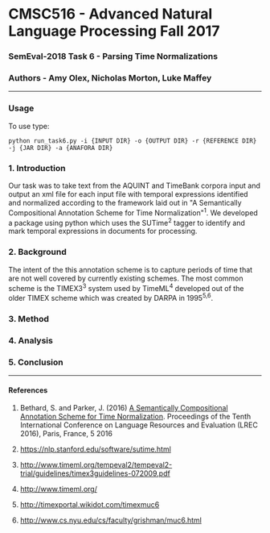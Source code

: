 # CMSC516 - Advanced Natural Language Processing Fall 2017

### SemEval-2018 Task 6 - Parsing Time Normalizations
### Authors - Amy Olex, Nicholas Morton, Luke Maffey
---
### Usage
To use type:

`python run_task6.py -i {INPUT DIR} -o {OUTPUT DIR} -r {REFERENCE DIR} -j {JAR DIR} -a {ANAFORA DIR}`

### 1.  Introduction

Our task was to take text from the AQUINT and TimeBank corpora input and output an xml file for each input file with temporal expressions identified and normalized according to the framework laid out in "A Semantically Compositional Annotation Scheme for Time Normalization"<sup>1</sup>.  We developed a package using python which uses the SUTime<sup>2</sup> tagger to identify and mark temporal expressions in documents for processing.


### 2.  Background

The intent of the this annotation scheme is to capture periods of time that are not well covered by currently existing schemes.  The most common scheme is the TIMEX3<sup>3</sup> system used by TimeML<sup>4</sup> developed out of the older TIMEX scheme which was created by DARPA in 1995<sup>5,6</sup>. 


### 3.  Method


### 4.  Analysis


### 5.  Conclusion

---
#### References

1. Bethard, S. and Parker, J. (2016) [A Semantically Compositional Annotation Scheme for Time Normalization](http://www.lrec-conf.org/proceedings/lrec2016/pdf/288_Paper.pdf). Proceedings of the Tenth International Conference on Language Resources and Evaluation (LREC 2016), Paris, France, 5 2016

2. <https://nlp.stanford.edu/software/sutime.html>

3. <http://www.timeml.org/tempeval2/tempeval2-trial/guidelines/timex3guidelines-072009.pdf>

4. <http://www.timeml.org/>

5. <http://timexportal.wikidot.com/timexmuc6>

6. <http://www.cs.nyu.edu/cs/faculty/grishman/muc6.html>